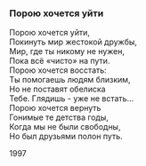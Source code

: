 ### Порою хочется уйти

Порою хочется уйти,  
Покинуть мир жестокой дружбы,  
Мир, где ты никому не нужен,  
Пока всё «чисто» на пути.  
Порою хочется восстать:  
Ты помогаешь людям близким,  
Но не поставят обелиска  
Тебе. Глядишь - уже не встать...  
Порою хочется вернуть  
Гонимые те детства годы,  
Когда мы не были свободны,   
Но был друзьями полон путь.

1997

